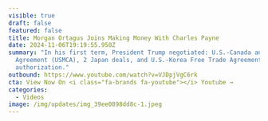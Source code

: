 ```yaml
---
visible: true
draft: false
featured: false
title: Morgan Ortagus Joins Making Money With Charles Payne
date: 2024-11-06T19:19:55.950Z
summary: "In his first term, President Trump negotiated: U.S.-Canada and Mexico
  Agreement (USMCA), 2 Japan deals, and U.S.-Korea Free Trade Agreement
  authorization."
outbound: https://www.youtube.com/watch?v=VJDpjVgC6rk
cta: View Now On <i class="fa-brands fa-youtube"></i> Youtube →
categories:
  - Videos
image: /img/updates/img_39ee0898dd8c-1.jpeg
---
```

